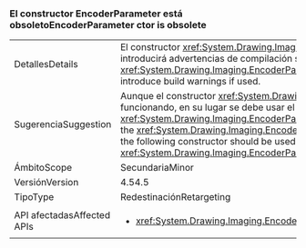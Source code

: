 ### <a name="encoderparameter-ctor-is-obsolete"></a><span data-ttu-id="7d489-101">El constructor EncoderParameter está obsoleto</span><span class="sxs-lookup"><span data-stu-id="7d489-101">EncoderParameter ctor is obsolete</span></span>

|   |   |
|---|---|
|<span data-ttu-id="7d489-102">Detalles</span><span class="sxs-lookup"><span data-stu-id="7d489-102">Details</span></span>|<span data-ttu-id="7d489-103">El constructor <xref:System.Drawing.Imaging.EncoderParameter.%23ctor(System.Drawing.Imaging.Encoder,System.Int32,System.Int32,System.Int32,System.Int32)> está obsoleto e introducirá advertencias de compilación si se usa.</span><span class="sxs-lookup"><span data-stu-id="7d489-103">The <xref:System.Drawing.Imaging.EncoderParameter.%23ctor(System.Drawing.Imaging.Encoder,System.Int32,System.Int32,System.Int32,System.Int32)> constructor is obsolete now and will introduce build warnings if used.</span></span>|
|<span data-ttu-id="7d489-104">Sugerencia</span><span class="sxs-lookup"><span data-stu-id="7d489-104">Suggestion</span></span>|<span data-ttu-id="7d489-105">Aunque el constructor <xref:System.Drawing.Imaging.EncoderParameter.%23ctor(System.Drawing.Imaging.Encoder,System.Int32,System.Int32,System.Int32,System.Int32)> seguirá funcionando, en su lugar se debe usar el constructor siguiente para evitar la advertencia de compilación obsoleta al volver a compilar el código con las herramientas de .NET 4.5: <xref:System.Drawing.Imaging.EncoderParameter.%23ctor(System.Drawing.Imaging.Encoder,System.Int32,System.Drawing.Imaging.EncoderParameterValueType,System.IntPtr)>.</span><span class="sxs-lookup"><span data-stu-id="7d489-105">Although the <xref:System.Drawing.Imaging.EncoderParameter.%23ctor(System.Drawing.Imaging.Encoder,System.Int32,System.Int32,System.Int32,System.Int32)>constructor will continue to work, the following constructor should be used instead to avoid the obsolete build warning when re-compiling code with .NET 4.5 tools: <xref:System.Drawing.Imaging.EncoderParameter.%23ctor(System.Drawing.Imaging.Encoder,System.Int32,System.Drawing.Imaging.EncoderParameterValueType,System.IntPtr)>.</span></span>|
|<span data-ttu-id="7d489-106">Ámbito</span><span class="sxs-lookup"><span data-stu-id="7d489-106">Scope</span></span>|<span data-ttu-id="7d489-107">Secundaria</span><span class="sxs-lookup"><span data-stu-id="7d489-107">Minor</span></span>|
|<span data-ttu-id="7d489-108">Versión</span><span class="sxs-lookup"><span data-stu-id="7d489-108">Version</span></span>|<span data-ttu-id="7d489-109">4.5</span><span class="sxs-lookup"><span data-stu-id="7d489-109">4.5</span></span>|
|<span data-ttu-id="7d489-110">Tipo</span><span class="sxs-lookup"><span data-stu-id="7d489-110">Type</span></span>|<span data-ttu-id="7d489-111">Redestinación</span><span class="sxs-lookup"><span data-stu-id="7d489-111">Retargeting</span></span>|
|<span data-ttu-id="7d489-112">API afectadas</span><span class="sxs-lookup"><span data-stu-id="7d489-112">Affected APIs</span></span>|<ul><li><xref:System.Drawing.Imaging.EncoderParameter.%23ctor(System.Drawing.Imaging.Encoder,System.Int32,System.Int32,System.Int32,System.Int32)?displayProperty=nameWithType></li></ul>|

